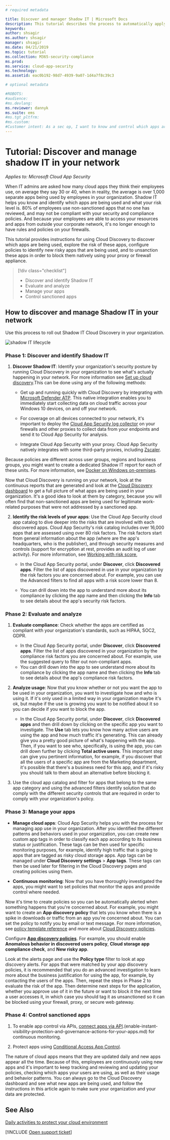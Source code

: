 ```yaml
---
# required metadata

title: Discover and manager Shadow IT | Microsoft Docs
description: This tutorial describes the process to automatically apply Azure Information Protection classification labels in Microsoft Cloud App Security.
keywords:
author: shsagir
ms.author: shsagir
manager: shsagir
ms.date: 04/21/2019
ms.topic: tutorial
ms.collection: M365-security-compliance
ms.prod:
ms.service: cloud-app-security
ms.technology:
ms.assetid: eac0b192-98d7-4939-9a07-1d4a7f8c39c3

# optional metadata

#ROBOTS:
#audience:
#ms.devlang:
ms.reviewer: dannyk
ms.suite: ems
#ms.tgt_pltfrm:
#ms.custom:
#Customer intent: As a sec op, I want to know and control which apps are used in my org so that I can harden my organization's security.
---
```


# Tutorial: Discover and manage shadow IT in your network 

*Applies to: Microsoft Cloud App Security*

When IT admins are asked how many cloud apps they think their employees use, on average they say 30 or 40, when in reality, the average is over 1,000 separate apps being used by employees in your organization. Shadow IT helps you know and identify which apps are being used and what your risk level is. 80% of employees use non-sanctioned apps that no one has reviewed, and may not be compliant with your security and compliance policies. And because your employees are able to access your resources and apps from outside your corporate network, it's no longer enough to have rules and policies on your firewalls. 

This tutorial provides instructions for using Cloud Discovery to discover which apps are being used, explore the risk of these apps, configure policies to identify new risky apps that are being used, and to unsanction these apps in order to block them natively using your proxy or firewall appliance.

> [!div class="checklist"]
> * Discover and identify Shadow IT
> * Evaluate and analyze
> * Manage your apps
> * Control sanctioned apps
 
## How to discover and manage Shadow IT in your network

Use this process to roll out Shadow IT Cloud Discovery in your organization.

![shadow IT lifecycle](./media/shadow-it-lifecycle.png)

### Phase 1: Discover and identify Shadow IT
    
1. **Discover Shadow IT**: Identify your organization's security posture by running Cloud Discovery in your organization to see what's actually happening in your network. For more information see [Set up cloud discovery](set-up-cloud-discovery.md).This can be done using any of the following methods:
   
    - Get up and running quickly with Cloud Discovery by integrating with [Microsoft Defender ATP](wdatp-integration.md). This native integration enables you to immediately start collecting data on cloud traffic across your Windows 10 devices, on and off your network.
   
    - For coverage on all devices connected to your network, it's important to deploy the [Cloud App Security log collector](discovery-docker.md) on your firewalls and other proxies to collect data from your endpoints and send it to Cloud App Security for analysis.

   - Integrate Cloud App Security with your proxy. Cloud App Security natively integrates with some third-party proxies, including [Zscaler](zscaler-integration.md).
   
 
Because policies are different across user groups, regions and business groups, you might want to create a dedicated Shadow IT report for each of these units. For more information, see [Docker on Windows on-premises](discovery-docker-windows.md#continuous-reports).


Now that Cloud Discovery is running on your network, look at the continuous reports that are generated and look at the [Cloud Discovery dashboard](working-with-cloud-discovery-data.md) to get a full picture of what apps are being used in your organization. It's a good idea to look at them by category, because you will often find that non-sanctioned apps are being used for legitimate work-related purposes that were not addressed by a sanctioned app. 

2. **Identify the risk levels of your apps**: Use the Cloud App Security cloud app catalog to dive deeper into the risks that are involved with each discovered apps. Cloud App Security's risk catalog includes over 16,000 apps that are assessed using over 80 risk factors. The risk factors start from general information about the app (where are the app's headquarters, who is the publisher), and through security measures and controls (support for encryption at rest, provides an audit log of user activity). For more information, see [Working with risk score](risk-score.md),
    
   - In the Cloud App Security portal, under **Discover**, click **Discovered apps**. Filter the list of apps discovered in use in your organization by the risk factors you are concerned about. For example, you can use the Advanced filters to find all apps with a risk score lower than 8. 

   - You can drill down into the app to understand more about its compliance by clicking the app name and then clicking the **Info** tab to see details about the app's security risk factors.
    
### Phase 2: Evaluate and analyze

1. **Evaluate compliance**: Check whether the apps are certified as compliant with your organization's standards, such as HIPAA, SOC2, GDPR.
   - In the Cloud App Security portal, under **Discover**, click **Discovered apps**. Filter the list of apps discovered in your organization by the compliance risk factors you are concerned about. For example, use the suggested query to filter out non-compliant apps.
   - You can drill down into the app to see understand more about its compliance by clicking the app name and then clicking the **Info** tab to see details about the app's compliance risk factors.

2. **Analyze usage**: Now that you know whether or not you want the app to be used in your organization, you want to investigate how and who is using it. If it's only used in a limited way in your organization maybe it's ok, but maybe if the use is growing you want to be notified about it so you can decide if you want to block the app.
    - In the Cloud App Security portal, under **Discover**, click **Discovered apps** and then drill down by clicking on the specific app you want to investigate. The **Use** tab lets you know how many active users are using the app and how much traffic it's generating. This can already give you a pretty good picture of what's happening with the app. Then, if you want to see who, specifically, is using the app, you can drill down further by clicking **Total active users**. This important step can give you pertinent information, for example, if you discover that all the users of a specific app are from the Marketing department, it's possible that there's a business need for this app, and if it's risky you should talk to them about an alternative before blocking it.

4. Use the cloud app catalog and filter for apps that belong to the same app category and using the advanced filters identify solution that do comply with the different security controls that are required in order to comply with your organization's policy.


### Phase 3: Manage your apps
    
- **Manage cloud apps**: Cloud App Security helps you with the process for managing app use in your organization. After you identified the different patterns and behaviors used in your organization, you can create new custom app tags in order to classify each app according to its business status or justification.
These tags can be then used for specific monitoring purposes, for example, identify high traffic that is going to apps that are tagged as risky cloud storage apps. App tags can be managed under **Cloud Discovery settings** > **App tags**. These tags can then be used later for filtering in the Cloud Discovery pages and creating policies using them.

- **Continuous monitoring**: Now that you have thoroughly investigated the apps, you might want to set policies that monitor the apps and provide control where needed.

Now it's time to create policies so you can be automatically alerted when something happens that you're concerned about. For example, you might want to create an **App discovery policy** that lets you know when there is a spike in downloads or traffic from an app you're concerned about. You can set the policy to notify you by email or text message. For more information, see [policy template reference](policy-template-reference.md) and more about [Cloud Discovery policies](cloud-discovery-policies.md).


Configure [**App discovery policies**](cloud-discovery-policies.md). For example, you should enable **Anomalous behavior in discovered users policy**, **Cloud storage app compliance check**, and **New risky app**.


Look at the alerts page and use the **Policy type** filter to look at app discovery alerts. For apps that were matched by your app discovery policies, it is recommended that you do an advanced investigation to learn more about the business justification for using the app, for example, by contacting the users of the apps. Then, repeat the steps in Phase 2 to evaluate the risk of the app. Then determine next steps for the application, whether you approve use of it in the future or want to block it the next time a user accesses it, in which case you should tag it as unsanctioned so it can be blocked using your firewall, proxy, or secure web gateway. 


### Phase 4: Control sanctioned apps

1. To enable app control via APIs, [connect apps via API](enable-instant-visibility-protection-and-governance-actions-for-your-apps.md).(enable-instant-visibility-protection-and-governance-actions-for-your-apps.md) for continuous monitoring.

2. Protect apps using [Conditional Access App Control](proxy-intro-aad.md).


The nature of cloud apps means that they are updated daily and new apps appear all the time. Because of this,  employees are continuously using new apps and it's important to keep tracking and reviewing and updating your policies, checking which apps your users are using, as well as their usage and behavior patterns. You can always go to the Cloud Discovery dashboard and see what new apps are being used, and follow the instructions in this article again to make sure your organization and your data are protected.


## See Also  
[Daily activities to protect your cloud environment](daily-activities-to-protect-your-cloud-environment.md)   

[!INCLUDE [Open support ticket](includes/support.md)]  
  
  
